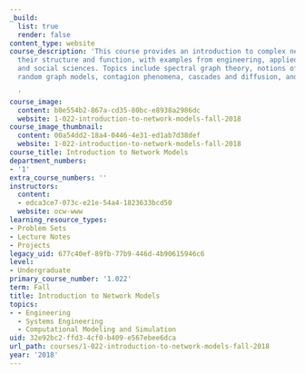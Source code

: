 ```yaml
---
_build:
  list: true
  render: false
content_type: website
course_description: 'This course provides an introduction to complex networks and
  their structure and function, with examples from engineering, applied mathematics,
  and social sciences. Topics include spectral graph theory, notions of centrality,
  random graph models, contagion phenomena, cascades and diffusion, and opinion dynamics.

  '
course_image:
  content: b0e554b2-867a-cd35-80bc-e8938a2986dc
  website: 1-022-introduction-to-network-models-fall-2018
course_image_thumbnail:
  content: 00a54dd2-18a4-0446-4e31-ed1ab7d38def
  website: 1-022-introduction-to-network-models-fall-2018
course_title: Introduction to Network Models
department_numbers:
- '1'
extra_course_numbers: ''
instructors:
  content:
  - edca3ce7-073c-e21e-54a4-1823633bcd50
  website: ocw-www
learning_resource_types:
- Problem Sets
- Lecture Notes
- Projects
legacy_uid: 677c40ef-89fb-77b9-446d-4b90615946c6
level:
- Undergraduate
primary_course_number: '1.022'
term: Fall
title: Introduction to Network Models
topics:
- - Engineering
  - Systems Engineering
  - Computational Modeling and Simulation
uid: 32e92bc2-ffd3-4cf0-b409-e567ebee6dca
url_path: courses/1-022-introduction-to-network-models-fall-2018
year: '2018'
---
```

